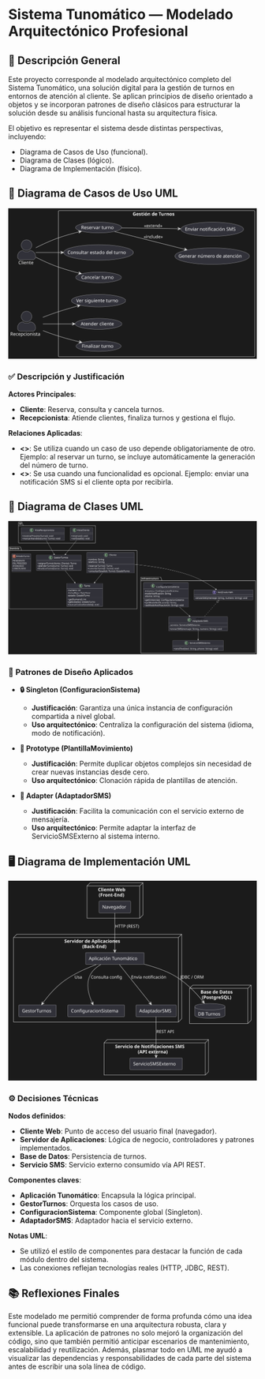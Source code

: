 # Sistema Tunomático — Modelado Arquitectónico Profesional

## 📌 Descripción General

Este proyecto corresponde al modelado arquitectónico completo del Sistema Tunomático, una solución digital para la gestión de turnos en entornos de atención al cliente. Se aplican principios de diseño orientado a objetos y se incorporan patrones de diseño clásicos para estructurar la solución desde su análisis funcional hasta su arquitectura física.

El objetivo es representar el sistema desde distintas perspectivas, incluyendo:
- Diagrama de Casos de Uso (funcional).
- Diagrama de Clases (lógico).
- Diagrama de Implementación (físico).

## 🧩 Diagrama de Casos de Uso UML

![Diagrama de Casos de Uso](/diagramas/caso%20de%20uso.svg)

### ✅ Descripción y Justificación

**Actores Principales**:
- **Cliente**: Reserva, consulta y cancela turnos.
- **Recepcionista**: Atiende clientes, finaliza turnos y gestiona el flujo.

**Relaciones Aplicadas**:
- **<<include>>**: Se utiliza cuando un caso de uso depende obligatoriamente de otro. Ejemplo: al reservar un turno, se incluye automáticamente la generación del número de turno.
- **<<extend>>**: Se usa cuando una funcionalidad es opcional. Ejemplo: enviar una notificación SMS si el cliente opta por recibirla.

## 🧱 Diagrama de Clases UML

![Diagrama de Clases](/diagramas/diagrama%20de%20clases.svg)

### 🎯 Patrones de Diseño Aplicados

- **🔒 Singleton (ConfiguracionSistema)**
  - **Justificación**: Garantiza una única instancia de configuración compartida a nivel global.
  - **Uso arquitectónico**: Centraliza la configuración del sistema (idioma, modo de notificación).

- **📐 Prototype (PlantillaMovimiento)**
  - **Justificación**: Permite duplicar objetos complejos sin necesidad de crear nuevas instancias desde cero.
  - **Uso arquitectónico**: Clonación rápida de plantillas de atención.

- **🔌 Adapter (AdaptadorSMS)**
  - **Justificación**: Facilita la comunicación con el servicio externo de mensajería.
  - **Uso arquitectónico**: Permite adaptar la interfaz de ServicioSMSExterno al sistema interno.

## 🖥️ Diagrama de Implementación UML

![Diagrama de Implementación](/diagramas/diagram%20de%20implementacion.svg)

### ⚙️ Decisiones Técnicas

**Nodos definidos**:
- **Cliente Web**: Punto de acceso del usuario final (navegador).
- **Servidor de Aplicaciones**: Lógica de negocio, controladores y patrones implementados.
- **Base de Datos**: Persistencia de turnos.
- **Servicio SMS**: Servicio externo consumido vía API REST.

**Componentes claves**:
- **Aplicación Tunomático**: Encapsula la lógica principal.
- **GestorTurnos**: Orquesta los casos de uso.
- **ConfiguracionSistema**: Componente global (Singleton).
- **AdaptadorSMS**: Adaptador hacia el servicio externo.

**Notas UML**:
- Se utilizó el estilo de componentes para destacar la función de cada módulo dentro del sistema.
- Las conexiones reflejan tecnologías reales (HTTP, JDBC, REST).

## 📚 Reflexiones Finales

Este modelado me permitió comprender de forma profunda cómo una idea funcional puede transformarse en una arquitectura robusta, clara y extensible. La aplicación de patrones no solo mejoró la organización del código, sino que también permitió anticipar escenarios de mantenimiento, escalabilidad y reutilización. Además, plasmar todo en UML me ayudó a visualizar las dependencias y responsabilidades de cada parte del sistema antes de escribir una sola línea de código.
